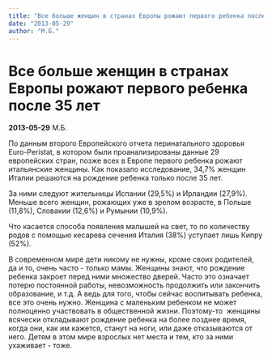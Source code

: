 ```yaml
---
title: "Все больше женщин в странах Европы рожают первого ребенка после 35 лет"
date: "2013-05-29"
author: "М.Б."
---
```


# Все больше женщин в странах Европы рожают первого ребенка после 35 лет

**2013-05-29** М.Б.

По данным второго Европейского отчета перинатального здоровья Euro-Peristat, в котором были проанализированы данные 29 европейских стран, позже всех в Европе первого ребенка рожают итальянские женщины. Как показало исследование, 34,7% женщин Италии решаются на рождение ребенка только после 35 лет. 

За ними следуют жительницы Испании (29,5%) и Ирландии (27,9%). Меньше всего женщин, рожающих уже в зрелом возрасте, в Польше (11,8%), Словакии (12,6%) и Румынии (10,9%). 

Что касается способа появления малышей на свет, то по количеству родов с помощью кесарева сечения Италия (38%) уступает лишь Кипру (52%). 

В современном мире дети никому не нужны, кроме своих родителей, да и то, очень часто - только мамы. Женщины знают, что рождение ребенка закроет перед ними множество дверей. Часто это означает потерю постоянной работы, невозможность продолжить или закончить образование, и т.д. А ведь для того, чтобы сейчас воспитывать ребенка, все это очень нужно. Женщина с маленьким ребенком не может полноценно участвовать в общественной жизни. Поэтому-то  женщины всячески откладывают рождение ребенка на более позднее время, когда они, как им кажется, станут на ноги, или даже отказываются от него. Детям в этом мире взрослых нет места и тем, кто за ними ухаживает - тоже.